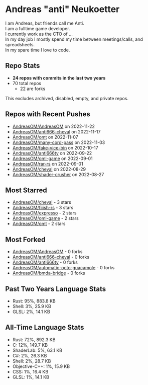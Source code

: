 
# Andreas "anti" Neukoetter

I am Andreas, but friends call me Anti.  
I am a fulltime game developer.  
I currently work as the CTO of ...  
In my day job I mostly spend my time between meetings/calls, and spreadsheets.  
In my spare time I love to code.  

## Repo Stats
- **24 repos with commits in the last two years**
- 70 total repos
  - 22 are forks

This excludes archived, disabled, empty, and private repos.

## Repos with Recent Pushes
- [AndreasOM/AndreasOM](https://github.com/AndreasOM/AndreasOM) on 2022-11-22
- [AndreasOM/anti666-cheval](https://github.com/AndreasOM/anti666-cheval) on 2022-11-17
- [AndreasOM/omt](https://github.com/AndreasOM/omt) on 2022-11-07
- [AndreasOM/many-cord-pass](https://github.com/AndreasOM/many-cord-pass) on 2022-11-03
- [AndreasOM/fake-vice-bin](https://github.com/AndreasOM/fake-vice-bin) on 2022-10-17
- [AndreasOM/anti666tv](https://github.com/AndreasOM/anti666tv) on 2022-09-22
- [AndreasOM/oml-game](https://github.com/AndreasOM/oml-game) on 2022-09-01
- [AndreasOM/rar-rs](https://github.com/AndreasOM/rar-rs) on 2022-09-01
- [AndreasOM/cheval](https://github.com/AndreasOM/cheval) on 2022-08-29
- [AndreasOM/shader-crusher](https://github.com/AndreasOM/shader-crusher) on 2022-08-27


## Most Starred
- [AndreasOM/cheval](https://github.com/AndreasOM/cheval) - 3 stars
- [AndreasOM/fiiish-rs](https://github.com/AndreasOM/fiiish-rs) - 3 stars
- [AndreasOM/expresso](https://github.com/AndreasOM/expresso) - 2 stars
- [AndreasOM/oml-game](https://github.com/AndreasOM/oml-game) - 2 stars
- [AndreasOM/omt](https://github.com/AndreasOM/omt) - 2 stars


## Most Forked
- [AndreasOM/AndreasOM](https://github.com/AndreasOM/AndreasOM) - 0 forks
- [AndreasOM/anti666-cheval](https://github.com/AndreasOM/anti666-cheval) - 0 forks
- [AndreasOM/anti666tv](https://github.com/AndreasOM/anti666tv) - 0 forks
- [AndreasOM/automatic-octo-guacamole](https://github.com/AndreasOM/automatic-octo-guacamole) - 0 forks
- [AndreasOM/bmda-bridge](https://github.com/AndreasOM/bmda-bridge) - 0 forks


## Past Two Years Language Stats
- Rust: 95%, 883.8 KB
- Shell: 3%, 25.9 KB
- GLSL: 2%, 14.1 KB


## All-Time Language Stats
- Rust: 72%, 892.3 KB
- C: 12%, 149.7 KB
- ShaderLab: 5%, 63.1 KB
- C#: 2%, 26.3 KB
- Shell: 2%, 28.7 KB
- Objective-C++: 1%, 15.9 KB
- CSS: 1%, 16.4 KB
- GLSL: 1%, 14.1 KB

